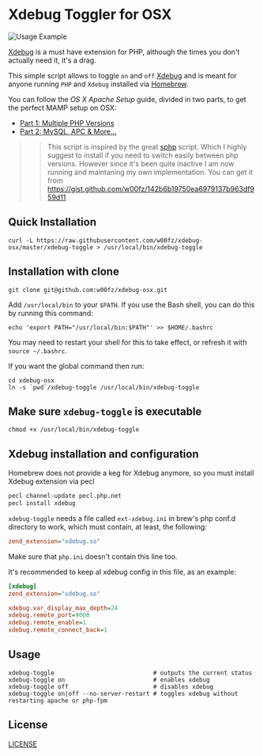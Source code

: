 # Xdebug Toggler for OSX

![](screenshot.png "Usage Example")

[Xdebug][xdebug] is a must have extension for PHP, although the times you don't actually need it, it's a drag.

This simple script allows to toggle `on` and `off` [Xdebug][xdebug] and is meant for anyone running `PHP` and `Xdebug` installed via [Homebrew][brew].

You can follow the _OS X Apache Setup_ guide, divided in two parts, to get the perfect MAMP setup on OSX:

* [Part 1: Multiple PHP Versions][tutorial-1]
* [Part 2: MySQL, APC & More...][tutorial-2]

>> This script is inspired by the great [sphp][sphp] script. Which I highly suggest to install if you need to switch easily between php versions.
>> However since it's been quite inactive I am now running and maintaning my own implementation. You can get it from https://gist.github.com/w00fz/142b6b19750ea6979137b963df959d11

## Quick Installation

```
curl -L https://raw.githubusercontent.com/w00fz/xdebug-osx/master/xdebug-toggle > /usr/local/bin/xdebug-toggle
```

## Installation with clone

```
git clone git@github.com:w00fz/xdebug-osx.git
```

Add `/usr/local/bin` to your `$PATH`. If you use the Bash shell, you can do this by running this command:
```
echo 'export PATH="/usr/local/bin:$PATH"' >> $HOME/.bashrc
```
You may need to restart your shell for this to take effect, or refresh it with `source ~/.bashrc`.

If you want the global command then run:
```
cd xdebug-osx
ln -s `pwd`/xdebug-toggle /usr/local/bin/xdebug-toggle
```

## Make sure `xdebug-toggle` is executable

```
chmod +x /usr/local/bin/xdebug-toggle
```

## Xdebug installation and configuration

Homebrew does not provide a keg for Xdebug anymore, so you must install Xdebug extension via pecl

```bash
pecl channel-update pecl.php.net
pecl install xdebug
```

`xdebug-toggle` needs a file called `ext-xdebug.ini` in brew's php conf.d directory to work, which must contain, at least, the following:

```ini
zend_extension="xdebug.so"
```

Make sure that `php.ini` doesn't contain this line too.

It's recommended to keep al xdebug config in this file, as an example:

```ini
[xdebug]
zend_extension="xdebug.so"

xdebug.var_display_max_depth=24
xdebug.remote_port=9000
xdebug.remote_enable=1
xdebug.remote_connect_back=1
```

## Usage
```
xdebug-toggle                            # outputs the current status
xdebug-toggle on                         # enables xdebug
xdebug-toggle off                        # disables xdebug
xdebug-toggle on|off --no-server-restart # toggles xdebug without restarting apache or php-fpm
```

## License
[LICENSE](LICENSE)

[xdebug]: http://xdebug.org/
[brew]: http://brew.sh/
[grav]: http://getgrav.org/
[tutorial-1]: http://getgrav.org/blog/mac-os-x-apache-setup-multiple-php-versions
[tutorial-2]: http://getgrav.org/blog/mac-os-x-apache-setup-mysql-vhost-apc
[sphp]: https://github.com/conradkleinespel/sphp-osx
